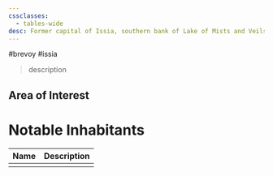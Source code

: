 ```yaml
---
cssclasses:
  - tables-wide
desc: Former capital of Issia, southern bank of Lake of Mists and Veils
---
```

#brevoy #issia 

>description

## Area of Interest


# Notable Inhabitants

| Name | Description |
| ---- | ----------- |
|      |             |